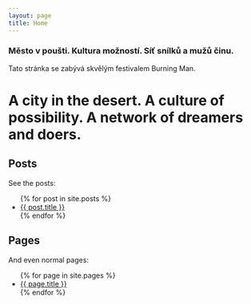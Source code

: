 ```yaml
---
layout: page
title: Home
---
```


### Město v poušti. Kultura možností. Síť snílků a mužů činu.

Tato stránka se zabývá skvělým festivalem Burning Man.

# A city in the desert. A culture of possibility. A network of dreamers and doers.


## Posts

See the posts:

<ul>
  {% for post in site.posts %}
    <li>
      <a href="{{ site.baseurl }}{{ post.url }}">{{ post.title }}</a>
    </li>
  {% endfor %}
</ul>

## Pages

And even normal pages:

<ul>
  {% for page in site.pages %}
    <li>
      <a href="{{ site.baseurl }}{{ page.url }}">{{ page.title }}</a>
    </li>
  {% endfor %}
</ul>
